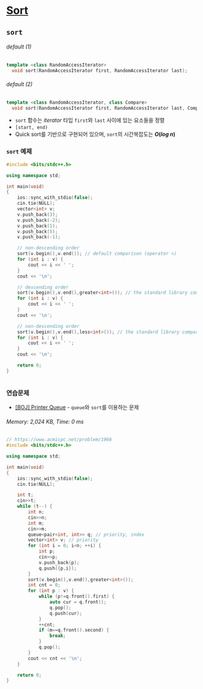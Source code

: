 # [Sort](https://www.cplusplus.com/reference/algorithm/sort/)
## `sort`
###### default (1)
```c++
template <class RandomAccessIterator>
  void sort(RandomAccessIterator first, RandomAccessIterator last);
```
###### default (2)
```c++
template <class RandomAccessIterator, class Compare>
  void sort(RandomAccessIterator first, RandomAccessIterator last, Compare comp);
```
* `sort` 함수는 <i>iterator</i> 타입 `first`와 `last` 사이에 있는 요소들을 정렬
* `[start, end)`
* Quick sort를 기반으로 구현되어 있으며, `sort`의 시간복잡도는 <b><i>O</i>(<i>log n</i>)</b>

### `sort` 예제
```c++
#include <bits/stdc++.h>

using namespace std;

int main(void) 
{
	ios::sync_with_stdio(false);
	cin.tie(NULL);
	vector<int> v;
	v.push_back(3);
	v.push_back(-2);
	v.push_back(1);
	v.push_back(5);
	v.push_back(-1);

	// non-descending order
	sort(v.begin(),v.end()); // default comparison (operator <)
	for (int i : v) {
		cout << i << ' ';
	}
	cout << '\n';

	// descending order
	sort(v.begin(),v.end(),greater<int>()); // the standard library compare function object
	for (int i : v) {
		cout << i << ' ';
	}
	cout << '\n';

	// non-descending order
	sort(v.begin(),v.end(),less<int>()); // the standard library compare function object
	for (int i : v) {
		cout << i << ' ';
	}
	cout << '\n';

	return 0;
}
```
```c++

```

### 연습문제
* [[BOJ] Printer Queue](https://www.acmicpc.net/problem/1966) - `queue`와 `sort`를 이용하는 문제 
###### Memory: 2,024 KB, Time: 0 ms
```c++
// https://www.acmicpc.net/problem/1966
#include <bits/stdc++.h>

using namespace std;

int main(void)
{
	ios::sync_with_stdio(false);
	cin.tie(NULL);

	int t;
	cin>>t;
	while (t--) {
		int n;
		cin>>n;
		int m;
		cin>>m;
		queue<pair<int, int>> q; // priority, index
		vector<int> v; // priority
		for (int i = 0; i<n; ++i) {
			int p;
			cin>>p;
			v.push_back(p);
			q.push({p,i});
		}
		sort(v.begin(),v.end(),greater<int>());
		int cnt = 0;
		for (int p : v) {
			while (p!=q.front().first) {
				auto cur = q.front();
				q.pop();
				q.push(cur);
			}	
			++cnt;
			if (m==q.front().second) {
				break;
			}
			q.pop();
		}
		cout << cnt << '\n';
	}

	return 0;
}
```
